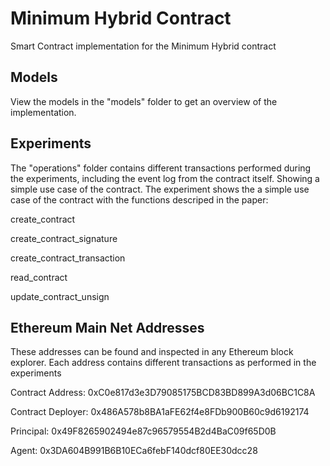 # Minimum Hybrid Contract

Smart Contract implementation for the Minimum Hybrid contract

## Models

View the models in the "models" folder to get an overview of the implementation.

## Experiments

The "operations" folder contains different transactions performed during the experiments, including the event log from the contract itself. Showing a simple use case of the contract. The experiment shows the a simple use case of the contract with the functions descriped in the paper:

create_contract

create_contract_signature

create_contract_transaction

read_contract

update_contract_unsign

## Ethereum Main Net Addresses

These addresses can be found and inspected in any Ethereum block explorer. Each address contains different transactions as performed in the experiments

Contract Address: 0xC0e817d3e3D79085175BCD83BD899A3d06BC1C8A

Contract Deployer: 0x486A578b8BA1aFE62f4e8FDb900B60c9d6192174

Principal: 0x49F8265902494e87c96579554B2d4BaC09f65D0B

Agent: 0x3DA604B991B6B10ECa6febF140dcf80EE30dcc28
